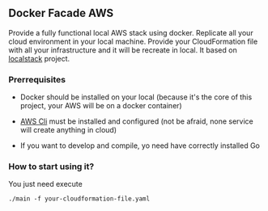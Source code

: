 ## Docker Facade AWS

Provide a fully functional local AWS stack using docker. Replicate all your cloud environment in your local machine. Provide your CloudFormation file with all your infrastructure and it will be recreate in local. It based on  [localstack](https://github.com/localstack/localstack "localstack") project.

### Prerrequisites
* Docker should be installed on your local (because it's the core of this project, your AWS will be on a docker container)

*  [AWS Cli](https://aws.amazon.com/cli/?nc1=h_ls  "AWS Cli") must be installed and configured (not be afraid, none service will create anything in cloud)

* If you want to develop and compile, yo need have correctly installed Go

### How to start using it?
You just need execute
```
./main -f your-cloudformation-file.yaml
```
